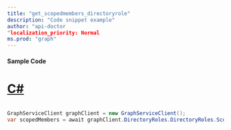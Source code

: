 ```yaml
---
title: "get_scopedmembers_directoryrole"
description: "Code snippet example" 
author: "api-doctor
"localization_priority: Normal
ms.prod: "graph"
--- 
```

#### Sample Code
# [C#](#tab/Csharp)

```C#

GraphServiceClient graphClient = new GraphServiceClient();
var scopedMembers = await graphClient.DirectoryRoles.DirectoryRoles.ScopedMembers.Request().GetAsync();

```